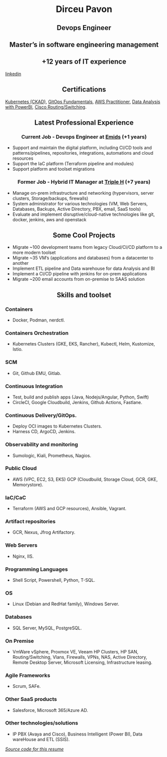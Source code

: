 # <center> Dirceu Pavon </center>
## <center> Devops Engineer </center>
## <center> Master’s in software engineering management </center>
## <center> +12 years of IT experience </center>
[linkedin](https://www.linkedin.com/in/dirceu-pav%C3%B3n-2779aa8a)
## <center> Certifications </center>
[Kubernetes (CKAD)](https://www.credly.com/badges/e1269fba-3c0d-432f-9871-be5019470847/public_url), [GitOps Fundamentals](https://drive.google.com/file/d/19-gZ34ZR9-XonpMeCxFci_kgUvfVthME/view?usp=sharing), [AWS Practitioner](https://www.credly.com/badges/8e8d535b-779b-4fa1-be89-21ee64e1fc7d/public_url), [Data Analysis with PowerBI](https://www.credly.com/badges/d23e1911-c28d-45da-a60e-6856fe31024b/public_url), [Cisco Routing/Switching](https://cp.certmetrics.com/cisco/en/public/verify/credential/406084172514COYI).
## <center> Latest Professional Experience </center>
### <center> Current Job - Devops Engineer at [Emids](https://www.linkedin.com/company/emids) (+1 years) </center>
- Support and maintain the digital platform, including CI/CD tools and
patterns/pipelines, repositories, integrations, automations and cloud resources
- Support the IaC platform (Terraform pipeline and modules)
- Support platform and toolset migrations
### <center> Former Job - Hybrid IT Manager at [Triple H](https://www.linkedin.com/company/triple-h-produce-usa) (+7 years) </center>
- Manage on-prem infrastructure and networking (hypervisors, server clusters, Storage/backups, firewalls)
- System administrator for various technologies (VM, Web Servers, Databases, Backups, Active Directory, PBX, email, SaaS tools)
- Evaluate and implement disruptive/cloud-native technologies like git, docker,
jenkins, aws and openstack

## <center> Some Cool Projects </center>
- Migrate ~100 development teams from legacy Cloud/CI/CD platform to a more modern toolset
- Migrate ~35 VM’s (applications and databases) from a datacenter to another
- Implement ETL pipeline and Data warehouse for data Analysis and BI
- Implement a CI/CD pipeline with jenkins for on-prem applications
- Migrate ~200 email accounts from on-premise to SAAS solution

## <center> Skills and toolset </center>
### Containers
- Docker, Podman, nerdctl.
### Containers Orchestration
- Kubernetes Clusters (GKE, EKS, Rancher), Kubectl, Helm, Kustomize, Istio.
### SCM
- Git, Github EMU, Gitlab.
### Continuous Integration
- Test, build and publish apps (Java, Nodejs/Angular, Python, Swift)
- CircleCI, Google Cloudbuild, Jenkins, Github Actions, Fastlane.
### Continuous Delivery/GitOps.
- Deploy OCI images to Kubernetes Clusters.
- Harness CD, ArgoCD, Jenkins.
### Observability and monitoring
- Sumologic, Kiali, Prometheus, Nagios.
### Public Cloud
- AWS (VPC, EC2, S3, EKS) GCP (Cloudbuild, Storage Cloud, GCR, GKE, Memorystore).
### IaC/CaC
- Terraform (AWS and GCP resources), Ansible, Vagrant.
### Artifact repositories
- GCR, Nexus, Jfrog Artifactory.
### Web Servers
- Nginx, IIS.
### Programming Languages
- Shell Script, Powershell, Python, T-SQL.
### OS
- Linux (Debian and RedHat family), Windows Server.
### Databases
- SQL Server, MySQL, PostgreSQL.
### On Premise
- VmWare vSphere, Proxmox VE, Veeam HP Clusters, HP SAN, Routing/Switching, Vlans, Firewalls, VPNs, NAS, Active Directory, Remote Desktop Server, Microsoft Licensing, Infrastructure leasing.
### Agile Frameworks
- Scrum, SAFe.
### Other SaaS products
- Salesforce, Microsoft 365/Azure AD.
### Other technologies/solutions
- IP PBX (Avaya and Cisco), Business Intelligent (Power BI), Data wareHouse and ETL (SSIS).

*[Source code for this resume](https://github.com/dirceubb/resume)*
